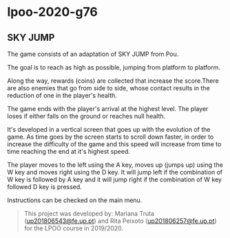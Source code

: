 # lpoo-2020-g76
## SKY JUMP 

The game consists of an adaptation of SKY JUMP from Pou. 

The goal is to reach as high as possible, jumping from platform to platform. 

Along the way, rewards (coins) are collected that increase the score.There are also enemies that go from side to side, whose contact results in the reduction of one in the player's health.

The game ends with the player's arrival at the highest level. The player loses if either falls on the ground or reaches null health.

It's developed in a vertical screen that goes up with the evolution of the game. As time goes by the screen starts to scroll down faster, in order to increase the difficulty of the game and this speed will increase from time to time reaching the end at it's highest speed.

The player moves to the left using the A key, moves up (jumps up) using the W key and moves right using the D key. It will jump left if the combination of W key is followed by A key and it will jump right if the combination of W key followed D key is pressed.

Instructions can be checked on the main menu.

> This project was developed by: Mariana Truta (up201806543@fe.up.pt) and Rita Peixoto (up201806257@fe.up.pt) for the LPOO course in 2019/2020.
